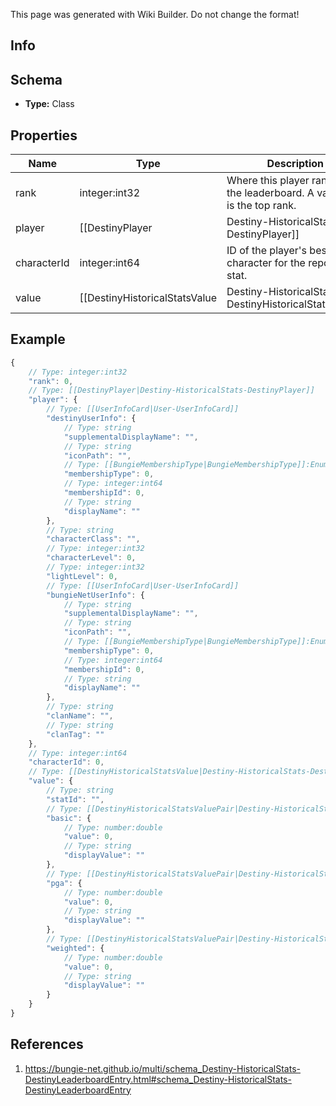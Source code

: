 <span class="wiki-builder">This page was generated with Wiki Builder. Do not change the format!</span>

## Info

## Schema
* **Type:** Class

## Properties
Name | Type | Description
---- | ---- | -----------
rank | integer:int32 | Where this player ranks on the leaderboard.  A value of 1 is the top rank.
player | [[DestinyPlayer|Destiny-HistoricalStats-DestinyPlayer]] | Identity details of the player
characterId | integer:int64 | ID of the player's best character for the reported stat.
value | [[DestinyHistoricalStatsValue|Destiny-HistoricalStats-DestinyHistoricalStatsValue]] | Value of the stat for this player

## Example
```javascript
{
    // Type: integer:int32
    "rank": 0,
    // Type: [[DestinyPlayer|Destiny-HistoricalStats-DestinyPlayer]]
    "player": {
        // Type: [[UserInfoCard|User-UserInfoCard]]
        "destinyUserInfo": {
            // Type: string
            "supplementalDisplayName": "",
            // Type: string
            "iconPath": "",
            // Type: [[BungieMembershipType|BungieMembershipType]]:Enum
            "membershipType": 0,
            // Type: integer:int64
            "membershipId": 0,
            // Type: string
            "displayName": ""
        },
        // Type: string
        "characterClass": "",
        // Type: integer:int32
        "characterLevel": 0,
        // Type: integer:int32
        "lightLevel": 0,
        // Type: [[UserInfoCard|User-UserInfoCard]]
        "bungieNetUserInfo": {
            // Type: string
            "supplementalDisplayName": "",
            // Type: string
            "iconPath": "",
            // Type: [[BungieMembershipType|BungieMembershipType]]:Enum
            "membershipType": 0,
            // Type: integer:int64
            "membershipId": 0,
            // Type: string
            "displayName": ""
        },
        // Type: string
        "clanName": "",
        // Type: string
        "clanTag": ""
    },
    // Type: integer:int64
    "characterId": 0,
    // Type: [[DestinyHistoricalStatsValue|Destiny-HistoricalStats-DestinyHistoricalStatsValue]]
    "value": {
        // Type: string
        "statId": "",
        // Type: [[DestinyHistoricalStatsValuePair|Destiny-HistoricalStats-DestinyHistoricalStatsValuePair]]
        "basic": {
            // Type: number:double
            "value": 0,
            // Type: string
            "displayValue": ""
        },
        // Type: [[DestinyHistoricalStatsValuePair|Destiny-HistoricalStats-DestinyHistoricalStatsValuePair]]
        "pga": {
            // Type: number:double
            "value": 0,
            // Type: string
            "displayValue": ""
        },
        // Type: [[DestinyHistoricalStatsValuePair|Destiny-HistoricalStats-DestinyHistoricalStatsValuePair]]
        "weighted": {
            // Type: number:double
            "value": 0,
            // Type: string
            "displayValue": ""
        }
    }
}

```

## References
1. https://bungie-net.github.io/multi/schema_Destiny-HistoricalStats-DestinyLeaderboardEntry.html#schema_Destiny-HistoricalStats-DestinyLeaderboardEntry
